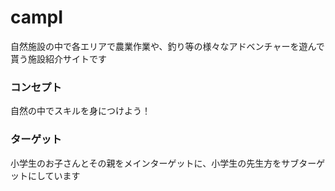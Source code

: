 # campI
自然施設の中で各エリアで農業作業や、釣り等の様々なアドベンチャーを遊んで貰う施設紹介サイトです

### コンセプト
自然の中でスキルを身につけよう！

### ターゲット
小学生のお子さんとその親をメインターゲットに、小学生の先生方をサブターゲットにしています